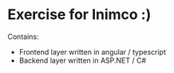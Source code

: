 # Exercise for Inimco :)

Contains:
* Frontend layer written in angular / typescript
* Backend layer written in ASP.NET / C#